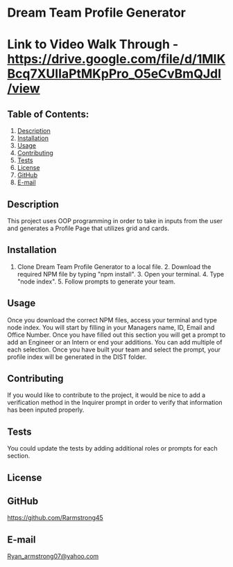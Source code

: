 # Dream Team Profile Generator

# Link to Video Walk Through - https://drive.google.com/file/d/1MIKBcq7XUlIaPtMKpPro_O5eCvBmQJdl/view

## Table of Contents:
  1. [Description](#description) 
  2. [Installation](#Installation)
  3. [Usage](#Usage)  
  4. [Contributing](#Contributing)
  5. [Tests](#Tests)
  6. [License](#License)
  7. [GitHub](#GitHub)
  8. [E-mail](#E-mail)

## Description
This project uses OOP programming in order to take in inputs from the user and generates a Profile Page that utilizes grid and cards. 

## Installation
1. Clone Dream Team Profile Generator to a local file. 2. Download the required NPM file by typing "npm install". 3. Open your terminal. 4. Type "node index". 5. Follow prompts to generate your team.

## Usage
Once you download the correct NPM files, access your terminal and type node index. You will start by filling in your Managers name, ID, Email and Office Number. Once you have filled out this section you will get a prompt to add an Engineer or an Intern or end your additions. You can add multiple of each selection. Once you have built your team and select the prompt, your profile index will be generated in the DIST folder.

## Contributing
If you would like to contribute to the project, it would be nice to add a verification method in the Inquirer prompt in order to verify that information has been inputed properly.

## Tests
You could update the tests by adding additional roles or prompts for each section.

## License
 

## GitHub
https://github.com/Rarmstrong45

## E-mail
Ryan_armstrong07@yahoo.com